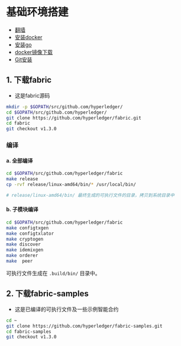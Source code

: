 # 基础环境搭建

* [翻墙](../../shadowsocks/)
* [安装docker](../../docker/install.md)
* [安装go](../../golang/install.md)
* [docker镜像下载](docker.download.md)
* [Git安装](../../git/readme.md#安装)

## 1. 下载fabric

* 这是fabric源码

```bash
mkdir -p $GOPATH/src/github.com/hyperledger/
cd $GOPATH/src/github.com/hyperledger/
git clone https://github.com/hyperledger/fabric.git
cd fabric
git checkout v1.3.0
```

### 编译

#### a. 全部编译

```bash
cd $GOPATH/src/github.com/hyperledger/fabric
make release
cp -rvf release/linux-amd64/bin/* /usr/local/bin/

# release/linux-amd64/bin/ 最终生成的可执行文件的目录，拷贝到系统目录中
```

#### b. 子模块编译

```bash
cd $GOPATH/src/github.com/hyperledger/fabric
make configtxgen
make configtxlator
make cryptogen
make discover
make idemixgen
make orderer
make  peer
```

可执行文件生成在 `.build/bin/` 目录中。

## 2. 下载fabric-samples

* 这是已编译的可执行文件及一些示例智能合约

```bash
cd ~
git clone https://github.com/hyperledger/fabric-samples.git
cd fabric-samples
git checkout v1.3.0
```